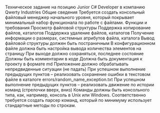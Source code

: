 ﻿Техническое задание на позицию Junior C# Developer в компанию
Qwerty Industries 
Общие сведения
Требуется создать консольный файловый менеджер начального уровня,
который покрывает минимальный набор функционала по работе с файлами.
Функции и требования
Просмотр файловой структуры
Поддержка копирование файлов, каталогов
Поддержка удаление файлов, каталогов
Получение информации о размерах, системных атрибутов файла, каталога
Вывод файловой структуры должен быть постраничным
В конфигурационном файле должна быть настройка вывода количества элементов на страницу
При выходе должно сохраняться, последнее состояние
Должны быть комментарии в коде
 Должна быть документация к проекту в формате md
Приложение должно обрабатывать непредвиденные ситуации (не падать)
При успешном выполнение предыдущих пунктов – реализовать сохранение ошибки
в текстовом файле в каталоге errors/random_name_exception.txt
При успешном выполнение предыдущих пунктов – реализовать движение по
истории команд (стрелочки вверх, вниз)
Команды должны быть консольного типа, как, например, консоль в Unix или Windows. 
Соответственно требуется создать парсер команд, который по минимуму использует стандартные методы по строкам.
